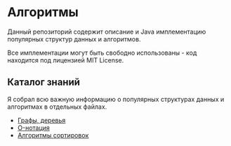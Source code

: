 # Алгоритмы

Данный репозиторий содержит описание и Java имплементацию популярных структур данных и алгоритмов.

Все имплементации могут быть свободно использованы - код находится под лицензией MIT License.

## Каталог знаний

Я собрал всю важную информацию о популярных структурах данных и алгоритмах в отдельных файлах.

- [Графы, деревья](doc/Graphs&Trees.MD)
- [O-нотация](doc/O-notation.MD)
- [Алгоритмы сортировок](doc/Sort.MD)